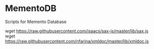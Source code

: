 # MementoDB
Scripts for Memento Database

wget https://raw.githubusercontent.com/isaacs/sax-js/master/lib/sax.js
wget https://raw.githubusercontent.com/nfarina/xmldoc/master/lib/xmldoc.js
